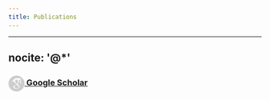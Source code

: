 ```yaml
---
title: Publications
---
```


---
nocite: '@*'
---

### <a href="http://tinyurl.com/iffsid-pubs" target="_blank"> <img src="/images/gscholar.png" style="vertical-align:middle" alt="Google Scholar"/>&nbsp;Google Scholar </a>

<!-- https://github.com/jgm/pandoc-citeproc/issues/142 -->

